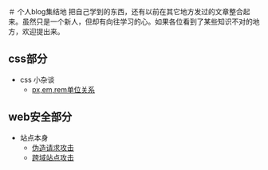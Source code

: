 ＃ 个人blog集结地
 把自己学到的东西，还有以前在其它地方发过的文章整合起来。虽然只是一个新人，但却有向往学习的心。如果各位看到了某些知识不对的地方，欢迎提出来。

## css部分

- css 小杂谈
   - [px,em,rem单位关系](https://github.com/liyanlong/blog/blob/master/css/chapter1/1.1.md)
   
## web安全部分

- 站点本身
   - [伪造请求攻击](https://github.com/liyanlong/blog/blob/master/web/security/1.1.md)
   - [跨域站点攻击](https://github.com/liyanlong/blog/blob/master/web/security/1.2.md)